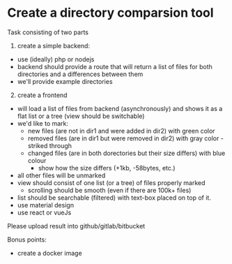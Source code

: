 Create a directory comparsion tool
==================================

Task consisting of two parts
1. create a simple backend:
  - use (ideally) php or nodejs
  - backend should provide a route that will return a list of files for both directories and a differences between them
  - we'll provide example directories
  
2. create a frontend
  - will load a list of files from backend (asynchronously) and shows it as a flat list or a tree (view should be switchable)
  - we'd like to mark: 
    - new files (are not in dir1 and were added in dir2) with green color
	- removed files (are in dir1 but were removed in dir2) with gray color - striked through
	- changed files (are in both dorectories but their size differs) with blue colour
	  - show how the size differs (+1kb, -58bytes, etc.)
  - all other files will be unmarked
  - view should consist of one list (or a tree) of files properly marked
    - scrolling should be smooth (even if there are 100k+ files)
  - list should be searchable (filtered) with text-box placed on top of it.
  - use material design
  - use react or vueJs
  
  
Please upload result into github/gitlab/bitbucket

Bonus points:
- create a docker image